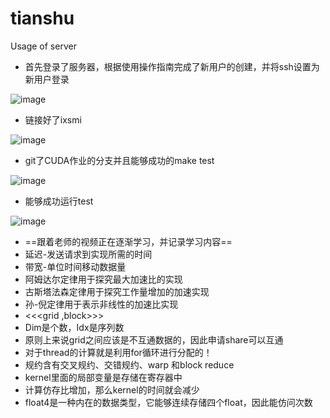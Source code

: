 # tianshu
Usage of server
- 首先登录了服务器，根据使用操作指南完成了新用户的创建，并将ssh设置为新用户登录

![image](https://github.com/user-attachments/assets/04ec91ff-cd35-472e-980d-328510bc36a4)
- 链接好了ixsmi

![image](https://github.com/user-attachments/assets/4b38372a-2933-4695-8244-0e8748a5615b)
- git了CUDA作业的分支并且能够成功的make test

![image](https://github.com/user-attachments/assets/7eec3166-98b9-4449-b4d0-aabeb74186d9)
- 能够成功运行test

![image](https://github.com/user-attachments/assets/fa7afb06-5214-4699-a564-2d61622584c8)

- ==跟着老师的视频正在逐渐学习，并记录学习内容==
- 延迟-发送请求到实现所需的时间
- 带宽-单位时间移动数据量
- 阿姆达尔定律用于探究最大加速比的实现
- 古斯塔法森定律用于探究工作量增加的加速实现
- 孙-倪定律用于表示非线性的加速比实现  
- <<<grid ,block>>>
- Dim是个数，Idx是序列数
- 原则上来说grid之间应该是不互通数据的，因此申请share可以互通
- 对于thread的计算就是利用for循环进行分配的！
- 规约含有交叉规约、交错规约、warp 和block reduce
- kernel里面的局部变量是存储在寄存器中
- 计算仿存比增加，那么kernel的时间就会减少
- float4是一种内在的数据类型，它能够连续存储四个float，因此能仿问次数
